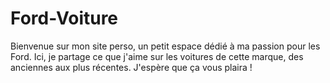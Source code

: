 # Ford-Voiture
Bienvenue sur mon site perso, un petit espace dédié à ma passion pour les Ford. Ici, je partage ce que j'aime sur les voitures de cette marque, des anciennes aux plus récentes. J'espère que ça vous plaira !
